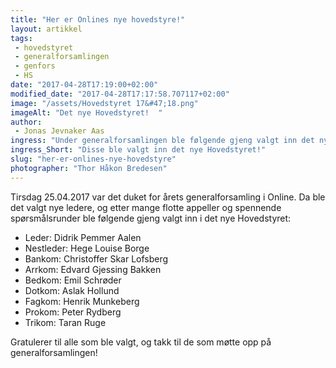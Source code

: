 ```yaml
---
title: "Her er Onlines nye hovedstyre!"
layout: artikkel 
tags: 
 - hovedstyret
 - generalforsamlingen
 - genfors
 - HS
date: "2017-04-28T17:19:00+02:00"
modified_date: "2017-04-28T17:17:58.707117+02:00"
image: "/assets/Hovedstyret 17&#47;18.png"
imageAlt: "Det nye Hovedstyret!  "
author:
 - Jonas Jevnaker Aas
ingress: "Under generalforsamlingen ble følgende gjeng valgt inn det nye Hovedstyret. Gratulerer så mye!"
ingress_Short: "Disse ble valgt inn det nye Hovedstyret!"
slug: "her-er-onlines-nye-hovedstyre"
photographer: "Thor Håkon Bredesen"
---
```

Tirsdag 25.04.2017 var det duket for årets generalforsamling i Online. Da ble det valgt nye ledere, og etter mange flotte appeller og spennende spørsmålsrunder ble følgende gjeng valgt inn i det nye Hovedstyret: 

- Leder: Didrik Pemmer Aalen
- Nestleder: Hege Louise Borge
- Bankom: Christoffer Skar Lofsberg 
- Arrkom: Edvard Gjessing Bakken
- Bedkom: Emil Schrøder
- Dotkom: Aslak Hollund
- Fagkom: Henrik Munkeberg
- Prokom: Peter Rydberg 
- Trikom: Taran Ruge 

Gratulerer til alle som ble valgt, og takk til de som møtte opp på generalforsamlingen!